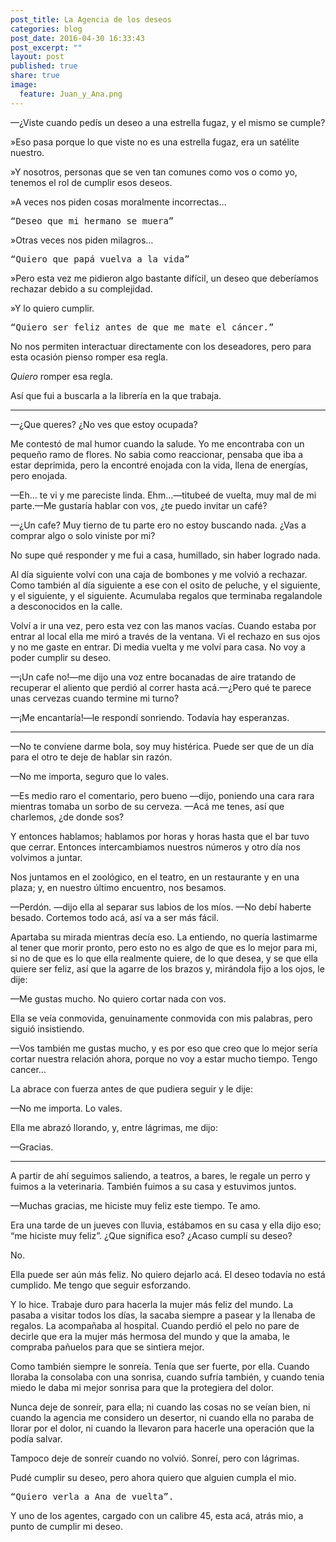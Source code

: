 ```yaml
---
post_title: La Agencia de los deseos
categories: blog
post_date: 2016-04-30 16:33:43
post_excerpt: ""
layout: post
published: true
share: true
image:
  feature: Juan_y_Ana.png
---
```

<span style="font-weight: 400;">—¿Viste cuando pedís un deseo a una estrella fugaz, y el mismo se cumple?</span>

<span style="font-weight: 400;">»Eso pasa porque lo que viste no es una estrella fugaz, era un satélite nuestro.</span>

<span style="font-weight: 400;">»Y nosotros, personas que se ven tan comunes como vos o como yo, tenemos el rol de cumplir esos deseos.</span>

<span style="font-weight: 400;">»A veces nos piden cosas moralmente incorrectas…</span>
<pre><span style="font-weight: 400;">“Deseo que mi hermano se muera”</span></pre>
<span style="font-weight: 400;">»Otras veces nos piden milagros…</span>
<pre><span style="font-weight: 400;">“Quiero que papá vuelva a la vida”</span></pre>
<span style="font-weight: 400;">»Pero esta vez me pidieron algo bastante difícil, un deseo que deberíamos rechazar debido a su complejidad.</span>

<span style="font-weight: 400;">»Y lo quiero cumplir.</span>
<pre><span style="font-weight: 400;">“Quiero ser feliz antes de que me mate el cáncer.”</span></pre>
<span style="font-weight: 400;">No nos permiten interactuar directamente con los deseadores, pero para esta ocasión pienso romper esa regla.</span>

<i><span style="font-weight: 400;">Quiero</span></i><span style="font-weight: 400;"> romper esa regla.</span>

<span style="font-weight: 400;">Así que fui a buscarla a la librería en la que trabaja.</span>

<hr />

<span style="font-weight: 400;">—¿Que queres? ¿No ves que estoy ocupada?</span>

<span style="font-weight: 400;">Me contestó de mal humor cuando la salude. Yo me encontraba con un pequeño ramo de flores. No sabia como reaccionar, pensaba que iba a estar deprimida, pero la encontré enojada con la vida, llena de energías, pero enojada.</span>

<span style="font-weight: 400;">—Eh… te vi y me pareciste linda. Ehm...—titubeé de vuelta, muy mal de mi parte.—Me gustaría hablar con vos, ¿te puedo invitar un café?</span>

<span style="font-weight: 400;">—¿Un cafe? Muy tierno de tu parte ero no estoy buscando nada. ¿Vas a comprar algo o solo viniste por mi?</span>

<span style="font-weight: 400;">No supe qué responder y me fui a casa, humillado, sin haber logrado nada.</span>

<span style="font-weight: 400;">Al día siguiente volví con una caja de bombones y me volvió a rechazar. Como también al día siguiente a ese con el osito de peluche, y el siguiente, y el siguiente, y el siguiente. Acumulaba regalos que terminaba regalandole a desconocidos en la calle.</span>

<span style="font-weight: 400;">Volví a ir una vez, pero esta vez con las manos vacías. Cuando estaba por entrar al local ella me miró a través de la ventana. Vi el rechazo en sus ojos y no me gaste en entrar. Di media vuelta y me volví para casa. No voy a poder cumplir su deseo.</span>

<span style="font-weight: 400;">—¡Un cafe no!—me dijo una voz entre bocanadas de aire tratando de recuperar el aliento que perdió al correr hasta acá.—¿Pero qué te parece unas cervezas cuando termine mi turno?</span>

<span style="font-weight: 400;">—¡Me encantaría!—le respondí sonriendo. Todavía hay esperanzas.</span>

<hr />

<span style="font-weight: 400;">—No te conviene darme bola, soy muy histérica. Puede ser que de un día para el otro te deje de hablar sin razón.</span>

<span style="font-weight: 400;">—No me importa, seguro que lo vales.</span>

<span style="font-weight: 400;">—Es medio raro el comentario, pero bueno —dijo, poniendo una cara rara mientras tomaba un sorbo de su cerveza. —Acá me tenes, así que charlemos, ¿de donde sos?</span>

<span style="font-weight: 400;">Y entonces hablamos; hablamos por horas y horas hasta que el bar tuvo que cerrar. Entonces intercambiamos nuestros números y otro día nos volvimos a juntar.</span>

<span style="font-weight: 400;">Nos juntamos en el zoológico, en el teatro, en un restaurante y en una plaza; y, en nuestro último encuentro, nos besamos.</span>

<span style="font-weight: 400;">—Perdón. —dijo ella al separar sus labios de los míos. —No debí haberte besado. Cortemos todo acá, así va a ser más fácil.</span>

<span style="font-weight: 400;">Apartaba su mirada mientras decía eso. La entiendo, no quería lastimarme al tener que morir pronto, pero esto no es algo de que es lo mejor para mi, si no de que es lo que ella realmente quiere, de lo que desea, y se que ella quiere ser feliz, así que la agarre de los brazos y, mirándola fijo a los ojos, le dije:</span>

<span style="font-weight: 400;">—Me gustas mucho. No quiero cortar nada con vos.</span>

<span style="font-weight: 400;">Ella se veía conmovida, genuinamente conmovida con mis palabras, pero siguió insistiendo.</span>

<span style="font-weight: 400;">—Vos también me gustas mucho, y es por eso que creo que lo mejor sería cortar nuestra relación ahora, porque no voy a estar mucho tiempo. Tengo cancer…</span>

<span style="font-weight: 400;">La abrace con fuerza antes de que pudiera seguir y le dije:</span>

<span style="font-weight: 400;">—No me importa. Lo vales.</span>

<span style="font-weight: 400;">Ella me abrazó llorando, y, entre lágrimas, me dijo:</span>

<span style="font-weight: 400;">—Gracias.</span>

<hr />

<span style="font-weight: 400;">A partir de ahí seguimos saliendo, a teatros, a bares, le regale un perro y fuimos a la veterinaria. También fuimos a su casa y estuvimos juntos.</span>

<span style="font-weight: 400;">—Muchas gracias, me hiciste muy feliz este tiempo. Te amo.</span>

<span style="font-weight: 400;">Era una tarde de un jueves con lluvia, estábamos en su casa y ella dijo eso; “me hiciste muy feliz”. ¿Que significa eso? ¿Acaso cumplí su deseo?</span>

<span style="font-weight: 400;">No.</span>

<span style="font-weight: 400;">Ella puede ser aún más feliz. No quiero dejarlo acá. El deseo todavía no está cumplido. Me tengo que seguir esforzando.</span>

<span style="font-weight: 400;">Y lo hice. Trabaje duro para hacerla la mujer más feliz del mundo. La pasaba a visitar todos los días, la sacaba siempre a pasear y la llenaba de regalos. La acompañaba al hospital. Cuando perdió el pelo no pare de decirle que era la mujer más hermosa del mundo y que la amaba, le compraba pañuelos para que se sintiera mejor.</span>

<span style="font-weight: 400;">Como también siempre le sonreía. Tenía que ser fuerte, por ella. Cuando lloraba la consolaba con una sonrisa, cuando sufría también, y cuando tenia miedo le daba mi mejor sonrisa para que la protegiera del dolor.</span>

<span style="font-weight: 400;">Nunca deje de sonreír, para ella; ni cuando las cosas no se veían bien, ni cuando la agencia me considero un desertor, ni cuando ella no paraba de llorar por el dolor, ni cuando la llevaron para hacerle una operación que la podía salvar.</span>

<span style="font-weight: 400;">Tampoco deje de sonreír cuando no volvió. Sonreí, pero con lágrimas.</span>

<span style="font-weight: 400;">Pudé cumplir su deseo, pero ahora quiero que alguien cumpla el mio.</span>
<pre><span style="font-weight: 400;">“Quiero verla a Ana de vuelta”.</span></pre>
<span style="font-weight: 400;">Y uno de los agentes, cargado con un calibre 45, esta acá, atrás mio, a punto de cumplir mi deseo.</span>
